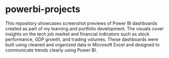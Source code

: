 # powerbi-projects
This repository showcases screenshot previews of Power BI dashboards created as part of my learning and portfolio development. The visuals cover insights on the tech job market and financial indicators such as stock performance, GDP growth, and trading volumes. These dashboards were built using cleaned and organized data in Microsoft Excel and designed to communicate trends clearly using Power BI.

